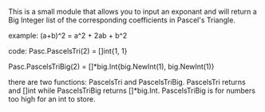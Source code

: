This is a small module that allows you to input an exponant and will return a Big Integer list of the corresponding coefficients in Pascel's Triangle.

example:
(a+b)^2 = a^2 + 2ab + b^2

code:
Pasc.PascelsTri(2) = []int{1, 1}

Pasc.PascelsTriBig(2) = []*big.Int{big.NewInt(1), big.NewInt(1)}

there are two functions: PascelsTri and PascelsTriBig. PascelsTri returns and []int while PascelsTriBig returns []*big.Int. PascelsTriBig is for numbers too high for an int to store.
